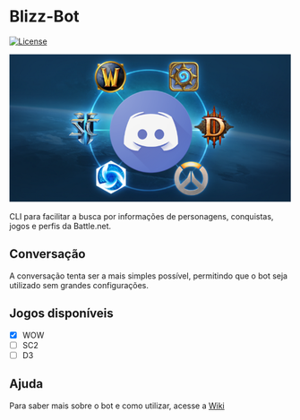 # Blizz-Bot
[![License](https://img.shields.io/badge/License-BSD%202--Clause-orange.svg)](https://opensource.org/licenses/BSD-2-Clause)

![Logo](/art/logo.PNG)

CLI para facilitar a busca por informações de personagens, conquistas, jogos e perfis da Battle.net.

## Conversação

A conversação tenta ser a mais simples possível, permitindo que o bot seja utilizado sem grandes configurações.

## Jogos disponíveis

- [X] WOW
- [ ] SC2
- [ ] D3

## Ajuda

Para saber mais sobre o bot e como utilizar, acesse a [Wiki](https://github.com/M3nin0/blizz-bot/wiki)

